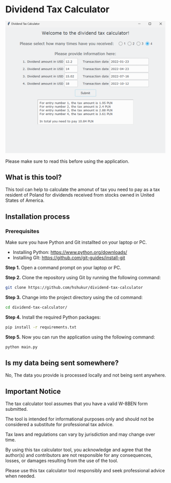 # Dividend Tax Calculator
<img src="https://github.com/hshukur/dividend-tax-calculator/blob/master/app_gui.png" alt="Alt text" width=500 title="Optional title">

Please make sure to read this before using the application.

## What is this tool?
This tool can help to calculate the amonut of tax you need to pay as a tax resident of Poland for dividends received from stocks owned in United States of America.

## Installation process
### Prerequisites
Make sure you have Python and Git installted on your laptop or PC.
* Installing Python: https://www.python.org/downloads/
* Installing GIt: https://github.com/git-guides/install-git

**Step 1.** Open a command prompt on your laptop or PC.

**Step 2.** Clone the repository using Git by running the following command:
```bash
git clone https://github.com/hshukur/dividend-tax-calculator
```

**Step 3.** Change into the project directory using the cd command:
```bash
cd dividend-tax-calculator/
```

**Step 4.** Install the required Python packages:
```bash
pip install -r requirements.txt
```

**Step 5.** Now you can run the application using the following command:
```bash
python main.py
```

## Is my data being sent somewhere?
No, The data you provide is processed locally and not being sent anywhere.
  
## Important Notice
The tax calculator tool assumes that you have a valid W-8BEN form submitted.

The tool is intended for informational purposes only and should not be considered a substitute for professional tax advice.

Tax laws and regulations can vary by jurisdiction and may change over time. 

By using this tax calculator tool, you acknowledge and agree that the author(s) and contributors are not responsible for any consequences, losses, or damages resulting from the use of the tool.

Please use this tax calculator tool responsibly and seek professional advice when needed.
